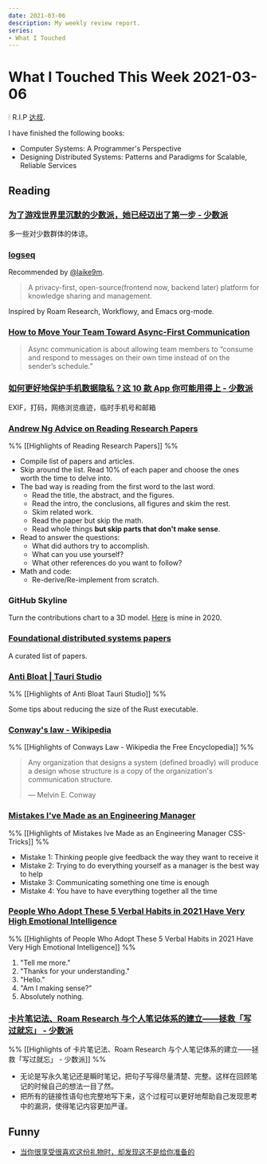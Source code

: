 ```yaml
---
date: 2021-03-06
description: My weekly review report.
series:
- What I Touched
---
```


# What I Touched This Week 2021-03-06

🕯 R.I.P [达叔](https://zh.wikipedia.org/wiki/%E5%90%B3%E5%AD%9F%E9%81%94).

<!--more-->

I have finished the following books:

* Computer Systems: A Programmer's Perspective
* Designing Distributed Systems: Patterns and Paradigms for Scalable, Reliable Services

## Reading

### [为了游戏世界里沉默的少数派，她已经迈出了第一步 - 少数派](https://sspai.com/post/65349)

多一些对少数群体的体谅。

### [logseq](https://github.com/logseq/logseq)

Recommended by [@laike9m](https://twitter.com/doitian/status/1367478486055739396).

> A privacy-first, open-source(frontend now, backend later) platform for knowledge sharing and management.

Inspired by Roam Research, Workflowy, and Emacs org-mode.

### [How to Move Your Team Toward Async-First Communication](https://blog.doist.com/async-first/)

> Async communication is about allowing team members to “consume and respond to messages on their own time instead of on the sender’s schedule.”

### [如何更好地保护手机数据隐私？这 10 款 App 你可能用得上 - 少数派](https://sspai.com/post/65277)

EXIF，打码，网络浏览痕迹，临时手机号和邮箱

### [Andrew Ng Advice on Reading Research Papers](https://www.youtube.com/watch?v=733m6qBH-jI)

%% [[Highlights of Reading Research Papers]] %%

* Compile list of papers and articles.
* Skip around the list. Read 10% of each paper and choose the ones worth the time to delve into.
* The bad way is reading from the first word to the last word.
    * Read the title, the abstract, and the figures.
    * Read the intro, the conclusions, all figures and skim the rest.
    * Skim related work.
    * Read the paper but skip the math.
    * Read whole things **but skip parts that don't make sense**.
* Read to answer the questions:
    * What did authors try to accomplish.
    * What can you use yourself?
    * What other references do you want to follow?
* Math and code:
    * Re-derive/Re-implement from scratch.

### GitHub Skyline

Turn the contributions chart to a 3D model. [Here](https://skyline.github.com/doitian/2020) is mine in 2020.

### [Foundational distributed systems papers](http://muratbuffalo.blogspot.com/2021/02/foundational-distributed-systems-papers.html)

A curated list of papers.

### [Anti Bloat | Tauri Studio](https://tauri.studio/en/docs/usage/recipes/bundler/anti-bloat/)

%% [[Highlights of Anti Bloat  Tauri Studio]] %%

Some tips about reducing the size of the Rust executable.

### [Conway's law - Wikipedia](https://en.wikipedia.org/wiki/Conway%27s_law)

%% [[Highlights of Conways Law - Wikipedia the Free Encyclopedia]] %%

> Any organization that designs a system (defined broadly) will produce a design whose structure is a copy of the organization's communication structure.
>
> — Melvin E. Conway

### [Mistakes I've Made as an Engineering Manager](https://css-tricks.com/mistakes-ive-made-as-an-engineering-manager/)

%% [[Highlights of Mistakes Ive Made as an Engineering Manager  CSS-Tricks]] %%

- Mistake 1: Thinking people give feedback the way they want to receive it
- Mistake 2: Trying to do everything yourself as a manager is the best way to help
- Mistake 3: Communicating something one time is enough
- Mistake 4: You have to have everything together all the time

### [People Who Adopt These 5 Verbal Habits in 2021 Have Very High Emotional Intelligence](https://www.inc.com/bill-murphy-jr/people-who-adopt-these-5-verbal-habits-in-2021-have-very-high-emotional-intelligence.html)

%% [[Highlights of People Who Adopt These 5 Verbal Habits in 2021 Have Very High Emotional Intelligence]] %%

1. "Tell me more."
2. "Thanks for your understanding."
3. "Hello."
4. "Am I making sense?"
5. Absolutely nothing.

### [卡片笔记法、Roam Research 与个人笔记体系的建立——拯救「写过就忘」 - 少数派](https://sspai.com/post/65224)

%% [[Highlights of 卡片笔记法、Roam Research 与个人笔记体系的建立——拯救「写过就忘」 - 少数派]] %%

- 无论是写永久笔记还是瞬时笔记，把句子写得尽量清楚、完整。这样在回顾笔记的时候自己的想法一目了然。
- 把所有的链接性语句也完整地写下来，这个过程可以更好地帮助自己发现思考中的漏洞，使得笔记内容更加严谨。

## Funny

* [当你很享受很喜欢这份礼物时，却发现这不是给你准备的](https://twitter.com/breathing_funny/status/1365445702126501896)
